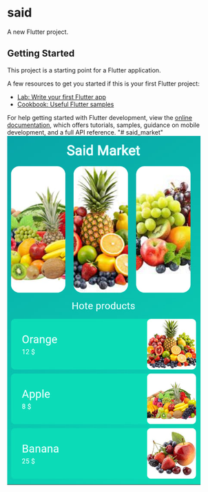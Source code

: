 # said

A new Flutter project.

## Getting Started

This project is a starting point for a Flutter application.

A few resources to get you started if this is your first Flutter project:

- [Lab: Write your first Flutter app](https://docs.flutter.dev/get-started/codelab)
- [Cookbook: Useful Flutter samples](https://docs.flutter.dev/cookbook)

For help getting started with Flutter development, view the
[online documentation](https://docs.flutter.dev/), which offers tutorials,
samples, guidance on mobile development, and a full API reference.
"# said_market" 
![Alt text](https://raw.githubusercontent.com/grandfathertito/said_market/refs/heads/main/screen_shot/photo_2025-09-27_13-04-15.jpg)
